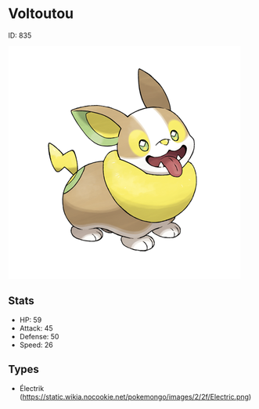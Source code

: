 # Voltoutou


ID: 835

![](https://raw.githubusercontent.com/PokeAPI/sprites/master/sprites/pokemon/other/official-artwork/835.png "Voltoutou")

## Stats


 - HP: 59
 - Attack: 45
 - Defense: 50
 - Speed: 26

## Types


 - Électrik (https://static.wikia.nocookie.net/pokemongo/images/2/2f/Electric.png)
